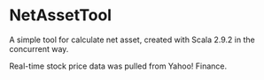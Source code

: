 NetAssetTool
============
A simple tool for calculate net asset, created with Scala 2.9.2 in the concurrent way.

Real-time stock price data was pulled from Yahoo! Finance.